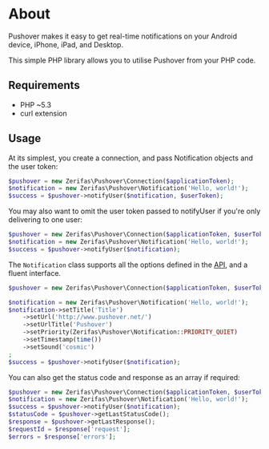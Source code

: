 # About

Pushover makes it easy to get real-time notifications on your Android device, iPhone, iPad, and Desktop.

This simple PHP library allows you to utilise Pushover from your PHP code.

## Requirements

* PHP ~5.3
* curl extension

## Usage

At its simplest, you create a connection, and pass Notification objects and the user token:

```php
$pushover = new Zerifas\Pushover\Connection($applicationToken);
$notification = new Zerifas\Pushover\Notification('Hello, world!');
$success = $pushover->notifyUser($notification, $userToken);
```

You may also want to omit the user token passed to notifyUser if you're only delivering to one user:

```php
$pushover = new Zerifas\Pushover\Connection($applicationToken, $userToken);
$notification = new Zerifas\Pushover\Notification('Hello, world!');
$success = $pushover->notifyUser($notification);
```

The `Notification` class supports all the options defined in the [API][api], and a fluent interface.

```php
$pushover = new Zerifas\Pushover\Connection($applicationToken, $userToken);

$notification = new Zerifas\Pushover\Notification('Hello, world!');
$notification->setTitle('Title')
    ->setUrl('http://www.pushover.net/')
    ->setUrlTitle('Pushover')
    ->setPriority(Zerifas\Pushover\Notification::PRIORITY_QUIET)
    ->setTimestamp(time())
    ->setSound('cosmic')
;
$success = $pushover->notifyUser($notification);
```

You can also get the status code and response as an array if required:

```php
$pushover = new Zerifas\Pushover\Connection($applicationToken, $userToken);
$notification = new Zerifas\Pushover\Notification('Hello, world!');
$success = $pushover->notifyUser($notification);
$statusCode = $pushover->getLastStatusCode();
$response = $pushover->getLastResponse();
$requestId = $response['request'];
$errors = $response['errors'];
```

[api]: https://pushover.net/api
